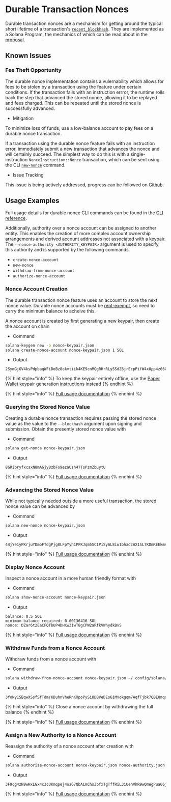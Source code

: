 # Durable Transaction Nonces

Durable transaction nonces are a mechanism for getting around the typical
short lifetime of a transaction's [`recent_blockhash`](../transaction.md#recent-blockhash).
They are implemented as a Solana Program, the mechanics of which can be read
about in the [proposal](../implemented-proposals/durable-tx-nonces.md).

## Known Issues

### Fee Theft Opportunity

The durable nonce implementation contains a vulernability which allows for fees
to be stolen by a transaction using the feature under certain conditions. If the
transaction fails with an instruction errror, the runtime rolls back the step
that advanced the stored nonce, allowing it to be replayed and fees charged.
This can be repeated until the stored nonce is successfully advanced.

- Mitigation

To minimize loss of funds, use a low-balance account to pay fees on a durable
nonce transaction.

If a transaction using the durable nonce feature fails with an instruction error,
immediately submit a new transaction that advances the nonce and will certainly
succeed. The simplest way to do this is with a single-instruction
`NonceInstruction::Nonce` transaction, which can be sent using the CLI
[`new-nonce`](#advancing-the-stored-nonce-value) command.

- Issue Tracking

This issue is being actively addressed, progress can be followed on
[Github](https://github.com/solana-labs/solana/issues/7443).

## Usage Examples

Full usage details for durable nonce CLI commands can be found in the
[CLI reference](../api-reference/cli.md).

Additionally, authority over a nonce account can be assigned to another entity.
This enables the creation of more complex account ownership arrangements and
derived account addresses not associated with a keypair. The
`--nonce-authority <AUTHORITY_KEYPAIR>` argument is used to specify this
authority and is supported by the following commands
* `create-nonce-account`
* `new-nonce`
* `withdraw-from-nonce-account`
* `authorize-nonce-account`

### Nonce Account Creation

The durable transaction nonce feature uses an account to store the next nonce
value.  Durable nonce accounts must be [rent-exempt](../implemented-proposals/rent.md#two-tiered-rent-regime),
so need to carry the minimum balance to acheive this.

A nonce account is created by first generating a new keypair, then create the account on chain

- Command

```bash
solana-keygen new -o nonce-keypair.json
solana create-nonce-account nonce-keypair.json 1 SOL
```

- Output

```text
2SymGjGV4ksPdpbaqWFiDoBz8okvtiik4KE9cnMQgRHrRLySSdZ6jrEcpPifW4xUpp4z66XM9d9wM48sA7peG2XL
```

{% hint style="info" %}
To keep the keypair entirely offline, use the [Paper Wallet](../paper-wallet/README.md)
keypair generation [instructions](../paper-wallet/usage.md#seed-phrase-generation.md)
instead
{% endhint %}

{% hint style="info" %}
[Full usage documentation](../api-reference/cli.md#solana-create-nonce-account)
{% endhint %}

### Querying the Stored Nonce Value

Creating a durable nonce transaction requires passing the stored nonce value as
the value to the `--blockhash` argument upon signing and submission. Obtain the
presently stored nonce value with

- Command

```bash
solana get-nonce nonce-keypair.json 
```

- Output

```text
8GRipryfxcsxN8mAGjy8zbFo9ezaUsh47TsPzmZbuytU
```

{% hint style="info" %}
[Full usage documentation](../api-reference/cli.md#solana-get-nonce)
{% endhint %}

### Advancing the Stored Nonce Value

While not typically needed outside a more useful transaction, the stored nonce
value can be advanced by

- Command

```bash
solana new-nonce nonce-keypair.json
```

- Output

```text
44jYe1yPKrjuYDmoFTdgPjg8LFpYyh1PFKJqm5SC1PiSyAL8iw1bhadcAX1SL7KDmREEkmHpYvreKoNv6fZgfvUK
```

{% hint style="info" %}
[Full usage documentation](../api-reference/cli.md#solana-new-nonce)
{% endhint %}

### Display Nonce Account

Inspect a nonce account in a more human friendly format with

- Command

```bash
solana show-nonce-account nonce-keypair.json 
```

- Output

```text
balance: 0.5 SOL
minimum balance required: 0.00136416 SOL
nonce: DZar6t2EaCFQTbUP4DHKwZ1wT8gCPW2aRfkVWhydkBvS
```

{% hint style="info" %}
[Full usage documentation](../api-reference/cli.md#solana-show-nonce-account)
{% endhint %}

### Withdraw Funds from a Nonce Account

Withdraw funds from a nonce account with

- Command

```bash
solana withdraw-from-nonce-account nonce-keypair.json ~/.config/solana/id.json 0.5 SOL
```

- Output

```text
3foNy1SBqwXSsfSfTdmYKDuhnVheRnKXpoPySiUDBVeDEs6iMVokgqm7AqfTjbk7QBE8mqomvMUMNQhtdMvFLide
```

{% hint style="info" %}
Close a nonce account by withdrawing the full balance
{% endhint %}

{% hint style="info" %}
[Full usage documentation](../api-reference/cli.md#solana-withdraw-from-nonce-account)
{% endhint %}

### Assign a New Authority to a Nonce Account

Reassign the authority of a nonce account after creation with

- Command

```bash
solana authorize-nonce-account nonce-keypair.json nonce-authority.json 
```

- Output

```text
3F9cg4zN9wHxLGx4c3cUKmqpej4oa67QbALmChsJbfxTgTffRiL3iUehVhR9wQmWgPua66jPuAYeL1K2pYYjbNoT
```

{% hint style="info" %}
[Full usage documentation](../api-reference/cli.md#solana-authorize-nonce-account)
{% endhint %}


